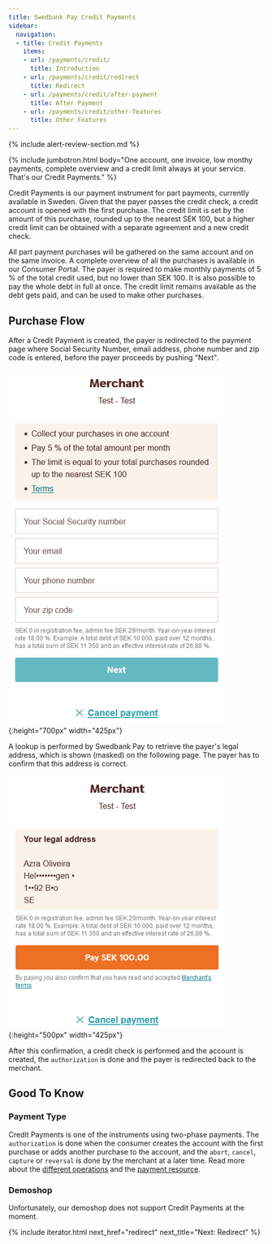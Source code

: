 ```yaml
---
title: Swedbank Pay Credit Payments
sidebar:
  navigation:
  - title: Credit Payments
    items:
    - url: /payments/credit/
      title: Introduction
    - url: /payments/credit/redirect
      title: Redirect
    - url: /payments/credit/after-payment
      title: After Payment
    - url: /payments/credit/other-features
      title: Other Features
---
```


{% include alert-review-section.md %}

{% include jumbotron.html body="One account, one invoice, low monthy payments,
complete overview and a credit limit always at your service. That's our Credit
Payments." %}

Credit Payments is our payment instrument for part payments, currently available
in Sweden. Given that the payer passes the credit check, a credit account is
opened with the first purchase. The credit limit is set by the amount of this
purchase, rounded up to the nearest SEK 100, but a higher credit limit can be
obtained with a separate agreement and a new credit check.

All part payment purchases will be gathered on the same account and on the same
invoice. A complete overview of all the purchases is available in our Consumer
Portal. The payer is required to make monthly payments of 5 % of the total
credit used, but no lower than SEK 100. It is also possible to pay the whole
debt in full at once. The credit limit remains available as the debt gets paid,
and can be used to make other purchases.

## Purchase Flow

After a Credit Payment is created, the payer is redirected to the payment page
where Social Security Number, email address, phone number and zip code is
entered, before the payer proceeds by pushing "Next".

![screenshot of the Credit personal info input page][credit-personal-info-input]{:height="700px" width="425px"}

A lookup is performed by Swedbank Pay to retrieve the payer's legal address,
which is shown (masked) on the following page. The payer has to confirm that
this address is correct.

![screenshot of the Credit legal address confirmation page][credit-legal-address]{:height="500px" width="425px"}

After this confirmation, a credit check is performed and the account is created,
the `authorization` is done and the payer is redirected back to the merchant.

## Good To Know

### Payment Type

Credit Payments is one of the instruments using two-phase payments. The
`authorization` is done when the consumer creates the account with the first
purchase or adds another purchase to the account, and the `abort`, `cancel`,
`capture` or `reversal` is done by the merchant at a later time. Read more about
the [different operations][after-payment] and the [payment
resource][payment-resource].

### Demoshop

Unfortunately, our demoshop does not support Credit Payments at the moment.

{% include iterator.html  next_href="redirect" next_title="Next: Redirect" %}

[payment-resource]: /payments/credit/other-features#payment-resource
[after-payment]: /payments/credit/after-payment#operations
[credit-legal-address]: /assets/img/payments/credit-legal-address425x500.png
[credit-personal-info-input]: /assets/img/payments/credit-personal-info-input425x700.png
